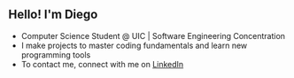 ## Hello! I'm Diego 

- Computer Science Student @ UIC | Software Engineering Concentration<br/>
- I make projects to master coding fundamentals and learn new programming tools<br/>
- To contact me, connect with me on [LinkedIn](https://www.linkedin.com/in/diego-flores-71739729b/)<br>

